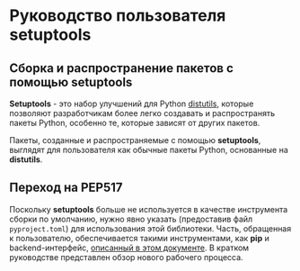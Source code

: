 # Руководство пользователя setuptools

## Сборка и распространение пакетов с помощью setuptools

**Setuptools** - это набор улучшений для Python [distutils](https://treasuremaster.gitbook.io/python-docs/moduli-standartnoi-biblioteki-1/upakovka-i-rasprostranenie-programm/distutils), которые позволяют разработчикам более легко создавать и распространять пакеты Python, особенно те, которые зависят от других пакетов.

Пакеты, созданные и распространяемые с помощью **setuptools**, выглядят для пользователя как обычные пакеты Python, основанные на **distutils**.

## Переход на PEP517

Поскольку **setuptools** больше не используется в качестве инструмента сборки по умолчанию, нужно явно указать (предоставив файл `pyproject.toml`) для использования этой библиотеки. Часть, обращенная к пользователю, обеспечивается такими инструментами, как **pip** и backend-интерфейс, [описанный в этом документе](../podderzhka-sistemy-sborki.md). В кратком руководстве представлен обзор нового рабочего процесса.
